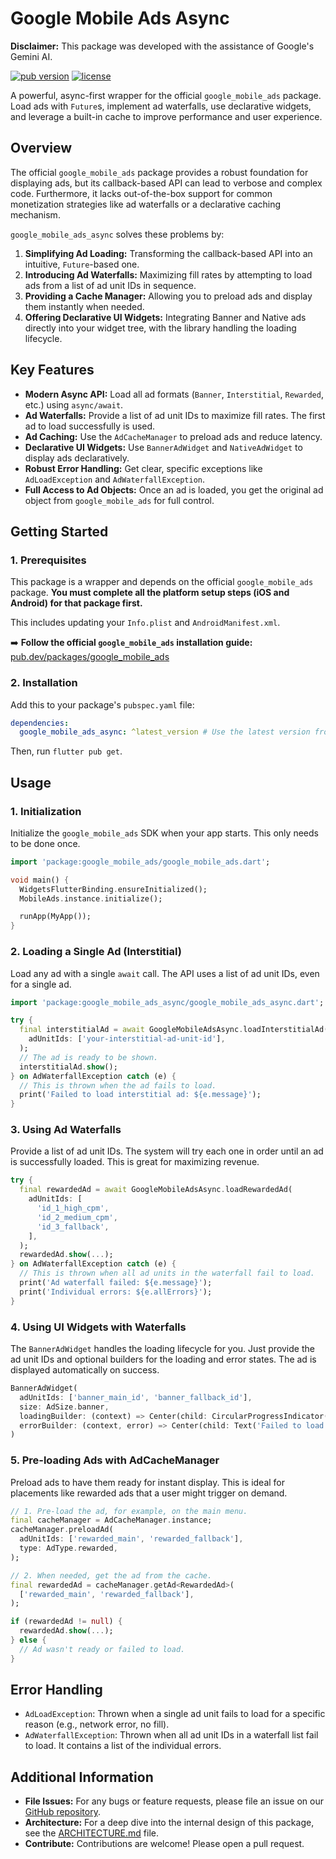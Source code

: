 # Google Mobile Ads Async

**Disclaimer:** This package was developed with the assistance of Google's Gemini AI.

[![pub version](https://img.shields.io/pub/v/google_mobile_ads_async.svg)](https://pub.dev/packages/google_mobile_ads_async)
[![license](https://img.shields.io/badge/license-MIT-blue.svg)](https://opensource.org/licenses/MIT)

A powerful, async-first wrapper for the official `google_mobile_ads` package. Load ads with `Future`s, implement ad waterfalls, use declarative widgets, and leverage a built-in cache to improve performance and user experience.

## Overview

The official `google_mobile_ads` package provides a robust foundation for displaying ads, but its callback-based API can lead to verbose and complex code. Furthermore, it lacks out-of-the-box support for common monetization strategies like ad waterfalls or a declarative caching mechanism.

`google_mobile_ads_async` solves these problems by:
1.  **Simplifying Ad Loading:** Transforming the callback-based API into an intuitive, `Future`-based one.
2.  **Introducing Ad Waterfalls:** Maximizing fill rates by attempting to load ads from a list of ad unit IDs in sequence.
3.  **Providing a Cache Manager:** Allowing you to preload ads and display them instantly when needed.
4.  **Offering Declarative UI Widgets:** Integrating Banner and Native ads directly into your widget tree, with the library handling the loading lifecycle.

## Key Features

- **Modern Async API:** Load all ad formats (`Banner`, `Interstitial`, `Rewarded`, etc.) using `async/await`.
- **Ad Waterfalls:** Provide a list of ad unit IDs to maximize fill rates. The first ad to load successfully is used.
- **Ad Caching:** Use the `AdCacheManager` to preload ads and reduce latency.
- **Declarative UI Widgets:** Use `BannerAdWidget` and `NativeAdWidget` to display ads declaratively.
- **Robust Error Handling:** Get clear, specific exceptions like `AdLoadException` and `AdWaterfallException`.
- **Full Access to Ad Objects:** Once an ad is loaded, you get the original ad object from `google_mobile_ads` for full control.

## Getting Started

### 1. Prerequisites

This package is a wrapper and depends on the official `google_mobile_ads` package. **You must complete all the platform setup steps (iOS and Android) for that package first.**

This includes updating your `Info.plist` and `AndroidManifest.xml`.

➡️ **Follow the official `google_mobile_ads` installation guide:** [pub.dev/packages/google_mobile_ads](https://pub.dev/packages/google_mobile_ads)

### 2. Installation

Add this to your package's `pubspec.yaml` file:

```yaml
dependencies:
  google_mobile_ads_async: ^latest_version # Use the latest version from pub.dev
```

Then, run `flutter pub get`.

## Usage

### 1. Initialization

Initialize the `google_mobile_ads` SDK when your app starts. This only needs to be done once.

```dart
import 'package:google_mobile_ads/google_mobile_ads.dart';

void main() {
  WidgetsFlutterBinding.ensureInitialized();
  MobileAds.instance.initialize();

  runApp(MyApp());
}
```

### 2. Loading a Single Ad (Interstitial)

Load any ad with a single `await` call. The API uses a list of ad unit IDs, even for a single ad.

```dart
import 'package:google_mobile_ads_async/google_mobile_ads_async.dart';

try {
  final interstitialAd = await GoogleMobileAdsAsync.loadInterstitialAd(
    adUnitIds: ['your-interstitial-ad-unit-id'],
  );
  // The ad is ready to be shown.
  interstitialAd.show();
} on AdWaterfallException catch (e) {
  // This is thrown when the ad fails to load.
  print('Failed to load interstitial ad: ${e.message}');
}
```

### 3. Using Ad Waterfalls

Provide a list of ad unit IDs. The system will try each one in order until an ad is successfully loaded. This is great for maximizing revenue.

```dart
try {
  final rewardedAd = await GoogleMobileAdsAsync.loadRewardedAd(
    adUnitIds: [
      'id_1_high_cpm',
      'id_2_medium_cpm',
      'id_3_fallback',
    ],
  );
  rewardedAd.show(...);
} on AdWaterfallException catch (e) {
  // This is thrown when all ad units in the waterfall fail to load.
  print('Ad waterfall failed: ${e.message}');
  print('Individual errors: ${e.allErrors}');
}
```

### 4. Using UI Widgets with Waterfalls

The `BannerAdWidget` handles the loading lifecycle for you. Just provide the ad unit IDs and optional builders for the loading and error states. The ad is displayed automatically on success.

```dart
BannerAdWidget(
  adUnitIds: ['banner_main_id', 'banner_fallback_id'],
  size: AdSize.banner,
  loadingBuilder: (context) => Center(child: CircularProgressIndicator()),
  errorBuilder: (context, error) => Center(child: Text('Failed to load banner: $error')),
)
```

### 5. Pre-loading Ads with AdCacheManager

Preload ads to have them ready for instant display. This is ideal for placements like rewarded ads that a user might trigger on demand.

```dart
// 1. Pre-load the ad, for example, on the main menu.
final cacheManager = AdCacheManager.instance;
cacheManager.preloadAd(
  adUnitIds: ['rewarded_main', 'rewarded_fallback'],
  type: AdType.rewarded,
);

// 2. When needed, get the ad from the cache.
final rewardedAd = cacheManager.getAd<RewardedAd>(
  ['rewarded_main', 'rewarded_fallback'],
);

if (rewardedAd != null) {
  rewardedAd.show(...);
} else {
  // Ad wasn't ready or failed to load.
}
```

## Error Handling

- `AdLoadException`: Thrown when a single ad unit fails to load for a specific reason (e.g., network error, no fill).
- `AdWaterfallException`: Thrown when all ad unit IDs in a waterfall list fail to load. It contains a list of the individual errors.

## Additional Information

- **File Issues:** For any bugs or feature requests, please file an issue on our [GitHub repository](https://github.com/alvarobcprado/google_mobile_ads_async/issues).
- **Architecture:** For a deep dive into the internal design of this package, see the [ARCHITECTURE.md](https://github.com/alvarobcprado/google_mobile_ads_async/blob/main/ARCHITECTURE.md) file.
- **Contribute:** Contributions are welcome! Please open a pull request.